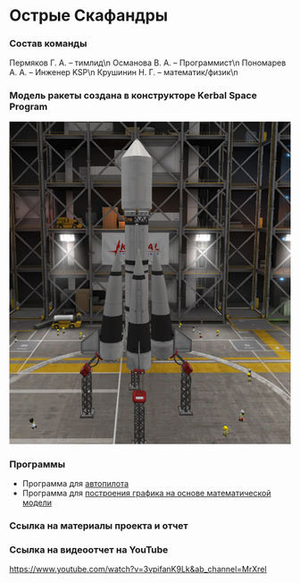 # Острые Скафандры

### Состав команды
Пермяков Г. А. – тимлид\n
Османова В. А. – Программист\n
Пономарев А. А. – Инженер KSP\n
Крушинин Н. Г. – математик/физик\n

### Модель ракеты создана в конструкторе Kerbal Space Program
![](https://github.com/MrXrel/ARKT/blob/main/rocket.jpg)

### Программы
- Программа для [автопилота](https://github.com/MrXrel/ARKT/blob/main/code/autopilot.py)
- Программа для [построения графика на основе математической модели](https://github.com/MrXrel/ARKT/blob/main/code/mathmodel.py)


### Ссылка на материалы проекта и отчет


### Ссылка на видеоотчет на YouTube
https://www.youtube.com/watch?v=3vpifanK9Lk&ab_channel=MrXrel
